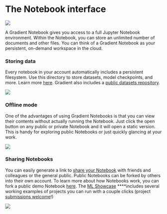 # The Notebook interface

![](../../../.gitbook/assets/image%20%2888%29.png)

A Gradient Notebook gives you access to a full Jupyter Notebook environment. Within the Notebook, you can store an unlimited number of documents and other files. You can think of a Gradient Notebook as your persistent, on-demand workspace in the cloud. 

### Storing data

Every notebook in your account automatically includes a persistent filesystem. Use this directory to store datasets, model checkpoints, and more.  Learn more [here](../../../data/storage/#persistent-storage). Gradient also includes a [public datasets repository](../../../data/private-datasets-repository/public-datasets-repository.md). 

![](../../../.gitbook/assets/image%20%2884%29.png)

### Offline mode

One of the advantages of using Gradient Notebooks is that you can view their contents without actually running the Notebook. Just click the open button on any public or private Notebook and it will open a static version. This is handy for exploring public Notebooks or just quickly glancing at your work.

![](../../../.gitbook/assets/image%20%2889%29.png)

### Sharing Notebooks

You can easily generate a link to [share your Notebook](share-a-notebook.md) with friends and colleagues or the general public. Public Notebooks can be forked by others into their own account. To learn more about how Notebooks work, you can fork a public demo Notebook [here](https://console.paperspace.com/ps-dan/notebook/pr3k0bq87).  The [ML Showcase](https://ml-showcase.paperspace.com/) ****includes several working examples of projects you can run with a couple clicks \(project [submissions welcome](https://blog.paperspace.com/write-for-paperspace/)!\)

![](../../../.gitbook/assets/notebook-sharing-bg.gif)

